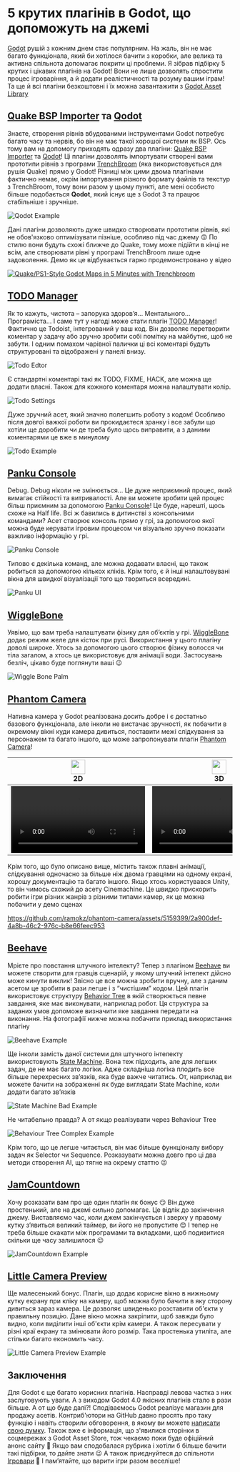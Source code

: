 # 5 крутих плагінів в Godot, що допоможуть на джемі

[Godot](https://godotengine.org/) рушій з кожним днем стає популярним. На жаль, він не має багато функціонала, який би хотілося бачити з коробки, але велика та активна спільнота допомагає покрити ці проблеми. Я зібрав підбірку 5 крутих і цікавих плагінів на Godot! Вони не лише дозволять спростити процес ігроваріння, а й додати реалістичності та розуму вашим іграм! Та ще й всі плагіни безкоштовні і їх можна завантажити з [Godot Asset Library](https://godotengine.org/asset-library/asset)


## [Quake BSP Importer](https://godotengine.org/asset-library/asset/2147) та [Qodot](https://godotengine.org/asset-library/asset/1631)
Знаєте, створення рівнів вбудованими інструментами Godot потребує багато часу та нервів, бо він не має такої хорошої системи як BSP. Ось тому вам на допомогу приходять одразу два плагіни: [Quake BSP Importer](https://godotengine.org/asset-library/asset/2147) та [Qodot](https://godotengine.org/asset-library/asset/1631)! Ці плагіни дозволять імпортувати створені вами прототипи рівнів з програми [TrenchBroom](https://trenchbroom.github.io/) (яка використовується для рушія Quake) прямо у Godot! Різниці між цими двома плагінами фактично немає, окрім імпортування різного формату файлів та текстур з TrenchBroom, тому вони разом у цьому пункті, але мені особисто більше подобається **Qodot**, який існує ще з Godot 3 та працює стабільніше і зручніше.

![Qodot Example](https://raw.githubusercontent.com/wiki/Shfty/qodot-plugin/images/2-usage/in-editor.gif)

Дані плагіни дозволяють дуже швидко створювати прототипи рівнів, які не обов'язково оптимізувати пізніше, особливо під час джему 🙃 По стилю вони будуть схожі ближче до Quake, тому може підійти в кінці не всім, але створювати рівні у програмі TrenchBroom лише одне задоволення. Демо як це відбувається гарно продемонстровано у відео

[![Quake/PS1-Style Godot Maps in 5 Minutes with Trenchbroom](https://img.youtube.com/vi/JSzB4UTt2eU/0.jpg)](https://www.youtube.com/watch?v=JSzB4UTt2eU)


## [TODO Manager](https://godotengine.org/asset-library/asset/1327)
Як то кажуть, чистота – запорука здоров’я... Ментального... Програміста... І саме тут у нагоді може стати плагін [TODO Manager](https://godotengine.org/asset-library/asset/1327)! Фактично це Todoist, інтегрований у ваш код. Він дозволяє перетворити коментар у задачу або зручно зробити собі помітку на майбутнє, щоб не забути. І одним помахом чарівної палички ці всі коментарі будуть структуровані та відображені у панелі внизу.

![Todo Edtor](./media/TodoEditor.png)

Є стандартні коментарі такі як TODO, FIXME, HACK, але можна ще додати власні. Також для кожного коментаря можна налаштувати колір.

![Todo Settings](./media/TodoSettings.png)

Дуже зручний асет, який значно полегшить роботу з кодом! Особливо після довгої важкої роботи ви прокидаєтеся зранку і все забули що хотіли ще доробити чи де треба було щось виправити, а з даними коментарями це вже в минулому

![Todo Example](./media/TodoExample.gif)


## [Panku Console](https://godotengine.org/asset-library/asset/1558)
Debug. Debug ніколи не змінюється… Це дуже неприємний процес, який вимагає стійкості та витривалості. Але ви можете зробити цей процес більш приємним за допомогою [Panku Console](https://godotengine.org/asset-library/asset/1558)! Це буде, нарешті, щось схоже на Half life. Всі ж бавились в дитинстві з консольними командами? Асет створює консоль прямо у грі, за допомогою якої можна буде керувати ігровим процесом чи візуально зручно показати важливо інформацію у грі.

![Panku Console](./media/PankuConsole.png)

Типово є декілька команд, але можна додавати власні, що також робиться за допомогою кількох кліків. Крім того, є й інші налаштовувані вікна для швидкої візуалізації того що твориться всередині.

![Panku UI](./media/PankuUI.png)


## [WiggleBone](https://godotengine.org/asset-library/asset/1329)
Уявімо, що вам треба налаштувати фізику для об’єктів у грі. [WiggleBone](https://godotengine.org/asset-library/asset/1329) додає режим желе для кісток при русі. Використання у цього плагіну доволі широке. Хтось за допомогою цього створює фізику волосся чи тіла загалом, а хтось це використовує для анімації води. Застосувань безліч, цікаво буде поглянути ваші 😉

![Wiggle Bone Palm](./media/WiggleBonePalm.gif)


## [Phantom Camera](https://godotengine.org/asset-library/asset/1822)
Нативна камера у Godot реалізована досить добре і є достатньо базового функціонала, але інколи не вистачає зручності, як побачити в окремому вікні куди камера дивиться, поставити межі слідкування за персонажем та багато іншого, що може запропонувати плагін [Phantom Camera](https://godotengine.org/asset-library/asset/1822)! 

<table>
    <thead>
        <tr>
            <th align="center" valign="top">
              <img src="https://phantom-camera.dev/assets/icons/phantom-camera-2D.svg" width="32" height="32"/>
              <br/>
              <b>2D</b>
            </th>
            <th align="center" valign="top">
              <img src="https://phantom-camera.dev/assets/icons/phantom-camera-3D.svg" width="32" height="32"/>
              <br/>
              <b>3D</b>
            </th>
        </tr>
    </thead>
    <tr>
        <td align="center">      
            <video src="https://github.com/ramokz/phantom-camera/assets/5159399/a887a603-b95f-474e-9141-b451ac6a8d91"/> 
        </td>
        <td align="center">
            <video src="https://github.com/ramokz/phantom-camera/assets/5159399/ff091b27-bdbb-4115-a3f2-939a24b2b6de"/>
        </td>
    </tr>
</table>

Крім того, що було описано вище, містить також плавні анімації, слідкування одночасно за більше ніж двома гравцями на одному екрані, хорошу документацію та багато іншого. Якщо хтось користувався Unity, то він чимось схожий до асету Cinemachine. Це швидко прискорить робити ігри різних жанрів з різними типами камер, як це можна побачити у демо сценах

https://github.com/ramokz/phantom-camera/assets/5159399/2a900def-4a8b-46c2-976c-b8e66feec953


## [Beehave](https://godotengine.org/asset-library/asset/1349)
Мрієте про повстання штучного інтелекту? Тепер з плагіном [Beehave](https://godotengine.org/asset-library/asset/1349) ви можете створити для гравців сценарій, у якому штучний інтелект дійсно може кинути виклик! Звісно це все можна зробити вручну, але з даним асетом це зробити в рази легше і з “чистішим” кодом. Цей плагін використовує структуру [Behavior Tree](https://robohub.org/introduction-to-behavior-trees/) в якій створюється певне завдання, яке має виконувати, наприклад робот. Ця структура за заданих умов допоможе визначити яке завдання передати на виконання. На фотографії нижче можна побачити приклад використання плагіну

![Beehave Example](./media/BehaveExample.jpg)

Ще інколи замість даної системи для штучного інтелекту використовують [State Machine](https://www.freecodecamp.org/news/state-machines-basics-of-computer-science-d42855debc66/). Вона теж підходить, але для легших задач, де не має багато логіки. Адже складніша логіка плодить все більше перехресних зв’язків, яка буде важче читатись. От, наприклад ви можете бачити на зображенні як буде виглядати State Machine, коли додати багато зв’язків

![State Machine Bad Example](https://i.redd.it/jnok5x2ib0xz.png)

Не читабельно правда? А от якщо реалізувати через Behaviour Tree

![Behaviour Tree Complex Example](https://d3kjluh73b9h9o.cloudfront.net/original/4X/7/c/3/7c3f0934aa03be0f038db1eb5b33d5fbe755403e.png)

Крім того, що це легше читається, він має більше функціоналу вибору задач як Selector чи Sequence. Розказувати можна довго про ці два методи створення AI, що тягне на окрему статтю 😉


## [JamCountdown](https://godotengine.org/asset-library/asset/1610)
Хочу розказати вам про ще один плагін як бонус 😏 Він дуже простенький, але на джемі сильно допомагає. Це відлік до закінчення джему. Виставляємо час, коли джем закінчується і зверху у правому кутку з’явиться великий таймер, ви його не пропустите 😊 І тепер не треба більше скакати між програмами та вкладками, щоб подивитися скільки ще часу залишилося 😉

![JamCountdown Example](https://raw.githubusercontent.com/andresgamboaa/JamCountdown/main/screenshots/image3.png)

## [Little Camera Preview](https://godotengine.org/asset-library/asset/2500)
Ще малесенький бонус. Плагін, що додає корисне вікно в нижньому кутку екрану при кліку на камеру, щоб можна було бачити в яку сторону дивиться зараз камера. Це дозволяє швиденько розставити об'єкти у правильну позицію. Дане вікно можна закріпити, щоб завжди було видно, коли виділити інші об'єкти крім камери. А також пересувати у різні краї екрану та змінювати його розмір. Така простенька утиліта, але стільки багато економить часу.

![Little Camera Preview Example](https://raw.githubusercontent.com/anthonyec/godot_little_camera_preview/main/preview.png)

## Заключення
Для Godot є ще багато корисних плагінів. Насправді левова частка з них заслуговують уваги. А з виходом Godot 4.0 якісних плагінів стало в рази більше. А от що буде далі?! Сподіваємось Godot реалізує магазин для продажу асетів. Контриб'ютори на GitHub давно просять про таку функцію і навіть створили обговорення, в якому ви можете [написати свою думку](https://github.com/godotengine/godot-proposals/issues/8114). Також вже є інформація, що з'явилися сторінки в соцмережах з Godot Asset Store, тож чекаємо поки буде офіційний анонс сайту 🫡 Якщо вам сподобалася рубрика і хотіли б більше бачити такі підбірки, то дайте знати 😉 А також приєднуйтеся до спільноти [Ігровари](https://ihrovary.in.ua/) 🥰 І пам’ятайте, що варити ігри разом веселіше!
